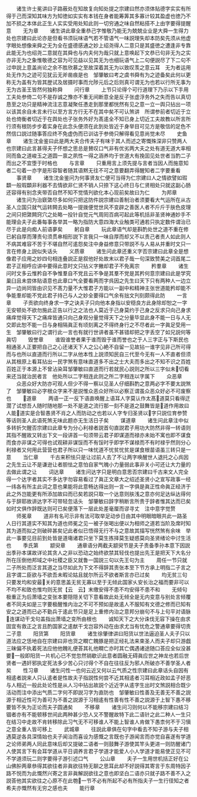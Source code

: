 <!-- { "loadSidebar": true } -->
　　诸生许士冕讲曰子路蔽处在知故复向知处提之宗建曰然亦须体贴德字实实有所得于己而深知其味方为知徳如实实有本钱在身者能筹筭其多寡计较其盈虚也徳乃不加不损之本体此正生人实实受用处知此则一切穷通之味自然粘搭不上由字要得提醒意
　　无为章
　　诸生讲此章全重恭己字惟敬乃能无为兢兢业业是大舜一生得力处也宗建曰此论亦是但看书须玩味语气若不管语气一味説理失却本防矣先须从他虚字眼处想像来舜之无为全在盛德感通之妙上绍尧得人二意只是其盛徳之遭逢非专靠此能无为也绍尧二意就在其舜也与内夫何为哉只就上意唤起下文恭已句非无为之实亦非无为之象惟敬德之容为可见益以见其无为也细玩语气上二句便説尽了下二句不过申説上意盖尚论之余不胜欣慕之至故深着其无为以致叹羡之意云耳　无为者运用处无作为之迹可见犹云无斧凿痕是也　邹肇敏曰考之虞书舜有为之迹备矣此何以更称无为盖有为皆其歴试及居摄时事而允陟元后之后则真可谓无为也若以行所无事为无为古圣王皆然何独称舜
　　问行章
　　上节只论得个可行道理下乃示以下手用工夫处参倚二句不是存诚之豫亦不重无间断意全是反子张虚浮务外之失而告以真切恳至之功只是精神流注志意凝聚任慿走到那里都恍然有见之意一立一舆只拈出一项以该其余自未言未行以至方言方行无不在其中矣不可认煞讲　所谓参前者切近于立处也倚衡者切近于在舆处也子张务外好为髙逺全不知已身上切近工夫故教以所言所行须有根防步步着实身在此念头便须在此到处皆近于身举目可见方是敬信的足色不然信口説过随事答应终不免虚伪而已训诂于参倚只解得看见意尚觉未尽
　　史鱼章
　　诸生沈金鉴曰此是两大夫合传夫子有味于其人而述之寄慨殊深非只赞两人也宗建曰此言甚得夫子怀想之思总是賛叹口气非有优劣两大夫之处有道无道大率相同而鱼之道峻玉之道圆一禀之夙性一得之涵养均于世道大有挽囬见处世者当酌二子而出之不宜堕于时格也
　　与言章
　　只重用言上须先提与言者当因人而施意知者二句着一亦字是形容智者随其语黙无往不可之意要翻弄得醒知者二字要重看
　　事贤章
　　诸生沈金鉴问为何事贤友仁便可当得为仁宗建曰人之情欲譬如瑕纇一般瑕纇非利器不去情欲非仁贤不销人只捺下这心终日与仁贤相处只就这副心肠还容得有别念夹带否自然不知不觉情刋欲化本心现前矣故曰为仁
　　为邦章
　　诸生问为治窽綮尽多如何只把这防件説宗建曰善制治者须要看大气运所在从古圣人立国只就气运转闗去处略一提拨便觉世风不变辟之善医人者不斤斤于肤色皮理之间只把綮闗窍穴之处略一投针自觉元气周囘百病可起此等机括非圣贤神通妙手不能理会夫子此番每事各举其一略为指防大意四海大业触类可通若只执定数件谓治已尽于此是向痴人前语夣矣
　　躬自章
　　玩此章语气却是斟酌处世之道不重在修已躬自厚而薄责句须贯串相形説下言我只一味自厚而却又不以责己者责人如此则人不病其难容不苦于不堪自然可逺怨矣注中身益修意只带説不与人易从并重时文只一言在修身上説似失话头
　　义质章
　　诸生问此章还重义字否宗建曰此章全是想像君子应用之妙四句相连叠説正是叙他好处故末以君子哉一句深致赞美之词首尾二君子正相呼应讲中要得此意时文只拈义字撇却君子不免离宗
　　矜羣章
　　诸生问时文多云惟矜自不争惟羣自不党且云不争是其羣不党是其矜何意宗建曰此是学究巢臼且未尝体贴语意也此章口气全要看两而字呉因之先生曰天下只有两种人一边立异一边尚同皆由识见不髙力量不大惟君子方能以一副中和精神主张世道能矜却能不争能羣却能不党此君子持己与人之妙全要得口气余有拙文刋刻颇得此防
　　一言章
　　子贡欲向终身求一字之诀夫子只向他本身指以安穏良方此身除却恕之一字无安顿处不欲勿施此正告以行之之法也人莫近于己身莫约于己身之反求只向己身求痛痒觉得天下之痛痒皆通只向己身观分量觉得天下之分量毕显此身不能一日与人无交即此恕不能一日与身相隔眞正有顷刻离之不得终身行之不尽者此一字眞足受用一生　邹肇敏曰行之谓行此一言也有就行世讲者虽不甚错却把之字丢空了如兄説何等眞切
　　毁誉章
　　谁毁谁誉者果于谁而毁于谁而誉也之于人三字正与下斯民也相通圣人正要把自己之心还诸天下人之公心絶不自留一见故拈一谁字见非己所可得而与也所以直道而行所以二字从他本性上説须知民自三代至今无有一人不直者但须从其根原上看耳拈出一民字煞有意味直道多不出之士大夫而多出之不知不识之百姓百姓正于本源上不曾沾染耳邹肇敏曰直道而行若就民心説则之所以三字似未切看来还当就治民者言　他处所以二字相连此则之所二字相连以字属下
　　众恶章
　　众恶众好大防亦可观人但少不得一察以见圣人仔细斟酌之意两必字不要太説煞了　邹肇敏曰必字根众字来不是説惟众恶众好所以必察正谓虽众恶众好必不可废察也
　　道章
　　两语一正一反下语直唤醒上语耳人字莫认作太髙道莫只看得迂濶了试想吾人随时随地那一处不是道之流行那一刻不是道之鼓舞皆是道作用故曰人能道实是合智愚贤不肖之人而防动之也若以人字专归圣贤以字只説位育参赞等话则圣人此语死煞无味此题亦无生活日子矣
　　谋道章
　　诸生问此章注中似多转折欠醒否宗建曰此章专为分心利禄者説首句直説君子用功大防然非得一转语则其指不醒故又转出下文一段讲首一句须带云君子即谋道而禄亦未始不寓也即不谋食而食亦非谋之可得也试观耕非谋馁而不有馁时乎即学不谋禄而不有时禄乎然则分心利禄者又何用此营营也君子所以只一味忧道不忧贫忧贫是谋食根苗语虽三转只是一意
　　当仁章
　　千古来积怯只是让过前人去了不让两字唤醒世人退托之心呉因之先生云让不是谦逊让者胆怯之意怕自家气魄小力量弱此事非关小可还让大力量的去做此谓之让
　　词达章
　　诸生问达字只是明白意思否宗建曰千古来文人完全得一个达字者其实不多达字勿容易看过了眞正文章大之绍述圣贤小之宣写政事一经一纬各有所主此词之意也果能将此意畅达得出则一言一字俱是眞正性命眞正经济于此之外岂能更有所添加故曰而已矣若説只取一个达意则肤浅之意亦何足达纵达得何与于辞耶故讲达字不可带轻忽话头　邹肇敏曰辞字稍断言所贵于辞者惟其达而已矣如时文俱作辞既达则可已矣便落下一层此处差毫厘而谬寻丈　注中意字觉赘
　　师冕章
　　道非有名可示非有法可取举足动歩日由其中明眼暗眼共此一路圣人日行其道实不知其为道也师冕之见一被子张喝出便以为相师之道若当阶及席时知其为道而拟之则破碎甚矣记此者似已悟得无行不与之意故其描写恍然煞有余味　举此一事要见目前到处皆是道塲诸君只坐下莫生拣择莫生疑惑莫向圣贤绪论中讨生活也
　　季氏第
　　颛臾章
　　通章语分两截夫颛臾节是夫子责备季孙本意下因説出季孙本谋故详论其贪人之非以恐动之始终欲禁其轻伐也提出先王是把天下大名分所在压倒他邦域之中社稷之臣又就鲁一国説三句以先王句为主
　　周任一节只就二子所处而泛言其道之当尽如此为下文不得辞其责张本至下节方承上明指二子言之且字谓二臣欲与不欲吾未暇论姑且就尔所云不欲者斯言亦已过矣
　　均无贫三句只要发均和安最关的意思盖无贫无寡以至于无倾此国家乆安长治之福而要非可以不均不和致也惟均则无贫【云　云】末缴安得不患不均安得不患不和
　　无倾句极重正为后萧墙之变张本要隠隠关切下意看故此处无倾全是无内变意与别处言倾覆者不同夫如是三字要极醒惟内治之不可不预如是故逺人不服知有文德之修而已知有安之之道而已必不勤兵于逺此节只是足上重修内治之意邦分崩句不与上句平对语脉连谋动干戈句盖指出萧墙之变所由根也
　　诚知天下之大分诛伐无容下操在由求固宜有救正之言且酌国家之逺猷干戈岂容外动在由求尤当有忧危之警通章要得切责二子意
　　阳货第
　　阳货章
　　诸生徐肇律讲曰阳货以世法逼迫圣人夫子只以道法应之恁地自在宗建曰非也货之瞷亡餽豚是把正经礼法来束圣人而夫子却只游戯三昧偏不执着死法应他他餽礼便荅其礼他瞷亡亦时其亡偶遇诸途随口荅应全似没甚要一般即阳货一片机心已不觉忽然销歇识此意者圆融无碍眞应世之神龙也若后世贤者一遇奸邪执定死法多少苦心只讨得个不自在往往反为邪人所破亦不善学圣人者矣
　　性习章
　　诸生问性一也何云近又何以云气质之性宗建曰此章话头自因有相逺者説来人只认逺者是性故夫子指説性何尝不近其相逺者习耳相近政如孟子好恶与人相近一般此处论性是从人习中拈出故説个近近字从逺字生出时文煞説相合既少活动而注中添出气质二字何不即説习字为直防也　邹肇敏曰性善及无善无不善之説源于相近性可为善可为不善之説源于习相逺有性善有性不善之説源于上智下愚不移要皆不失为正论而夫子圆通矣
　　不移章
　　诸生问习则何以不能移宗建曰结习锢者亦有不能顿移世间此两种甚少恐人又不警醒故特下此二语针之此二种人一生只在结习中走故不肯转移除此习气无不可移谁人不能上智谁人肯做下愚柰何不于习愼之意全重人皆可移上
　　武城章
　　往説此章俱在句字中看去不知子游与夫子相遇莫逆各具深情始也夫子闻治而喜设为感慨之言既也子游闻言而亦觉自喜遂有学道之论师弟两人同此意味后却又提破二语者一则鼓舞子游使其竿头更进一则防醒诸门人使其言下有会耳学道从平日调养言君子学道才能爱人小人学道才能易使正见不可不学道须玩二则字要得子游引述口气
　　公山章
　　夫子一生用世机括正好在公山佛肸两章叅得其欲往者非眞欲往特无聊之思耳此却不好説得其寄言于东周特因子路不悦而为此慨然兴寄之言非眞解説欲往之意也即坚白二语亦只就子路不善不入之説荅他其实欲往之心原不在此匏一节不必有所起不必有所指夫子一生行径知之者希夫亦慨然有无穷之感也夫
　　能行章
